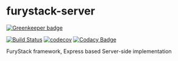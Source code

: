 # furystack-server

[![Greenkeeper badge](https://badges.greenkeeper.io/FuryTechs/furystack-server.svg)](https://greenkeeper.io/)

[![Build Status](https://travis-ci.org/FuryTechs/furystack-server.svg?branch=master)](https://travis-ci.org/FuryTechs/furystack-server)
[![codecov](https://codecov.io/gh/FuryTechs/furystack-server/branch/master/graph/badge.svg)](https://codecov.io/gh/FuryTechs/furystack-server)
[![Codacy Badge](https://api.codacy.com/project/badge/Grade/130f8a5bd75240babca1d68a5849a89a)](https://www.codacy.com/app/gallayl/furystack-server?utm_source=github.com&amp;utm_medium=referral&amp;utm_content=FuryTechs/furystack-server&amp;utm_campaign=Badge_Grade)

FuryStack framework, Express based Server-side implementation

